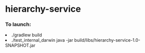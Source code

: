 # hierarchy-service

<h3> To launch: </h1>

<li> ./gradlew build
<li> ./test_internal_darwin java -jar build/libs/hierarchy-service-1.0-SNAPSHOT.jar 
